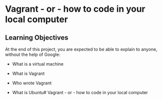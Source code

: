 # Vagrant - or - how to code in your local computer

## Learning Objectives

At the end of this project, you are expected to be able to explain to anyone, without the help of Google:


* What is a virtual machine

* What is Vagrant

* Who wrote Vagrant

* What is Ubuntu# Vagrant - or - how to code in your local computer


